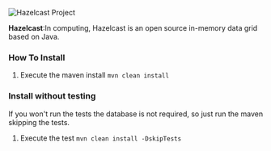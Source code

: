 ![Hazelcast Project](https://jnosql.github.io/jnosql-site/img/logos/hazelcast.svg)


**Hazelcast**:In computing, Hazelcast is an open source in-memory data grid based on Java.


### How To Install

1. Execute the maven install `mvn clean install`


### Install without testing


If you won't run the tests the database is not required, so just run the maven skipping the tests.

1. Execute the test `mvn clean install -DskipTests`
